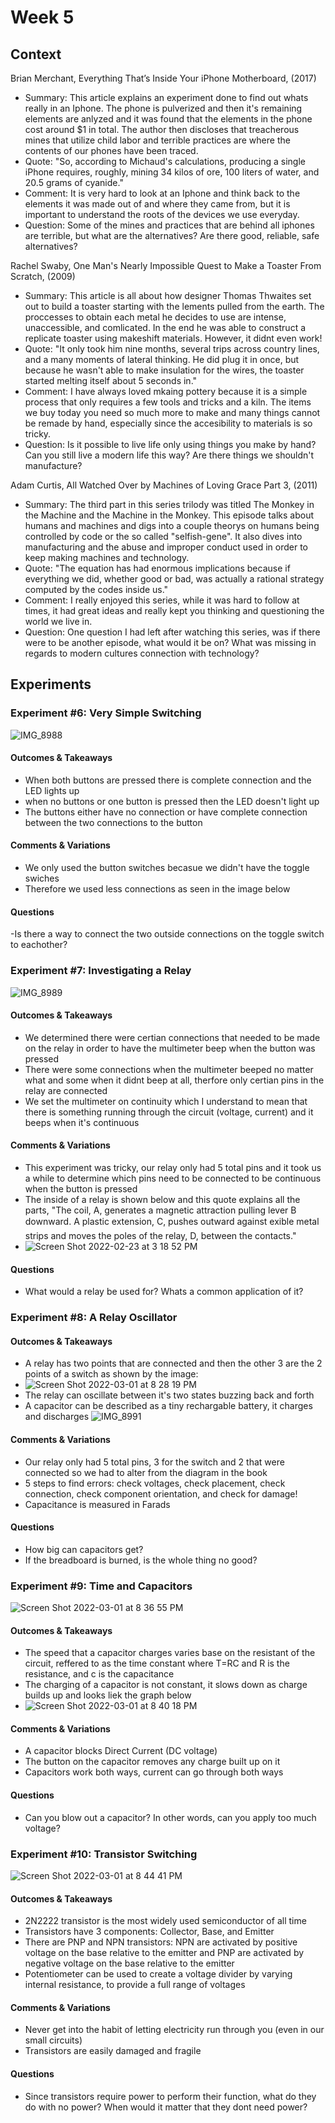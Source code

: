 
# Week 5




## Context

Brian Merchant, Everything That’s Inside Your iPhone Motherboard, (2017) 
- Summary: This article explains an experiment done to find out whats really in an Iphone. The phone is pulverized and then it's remaining elements are anlyzed and it was found that the elements in the phone cost around $1 in total. The author then discloses that treacherous mines that utilize child labor and terrible practices are where the contents of our phones have been traced.
- Quote: "So, according to Michaud's calculations, producing a single iPhone requires, roughly, mining 34 kilos of ore, 100 liters of water, and 20.5 grams of cyanide."
- Comment: It is very hard to look at an Iphone and think back to the elements it was made out of and where they came from, but it is important to understand the roots of the devices we use everyday.
- Question: Some of the mines and practices that are behind all iphones are terrible, but what are the alternatives? Are there good, reliable, safe alternatives?

Rachel Swaby, One Man's Nearly Impossible Quest to Make a Toaster From Scratch, (2009)
- Summary: This article is all about how designer Thomas Thwaites set out to build a toaster starting with the lements pulled from the earth. The proccesses to obtain each metal he decides to use are intense, unaccessible, and comlicated. In the end he was able to construct a replicate toaster using makeshift materials. However, it didnt even work!
- Quote: "It only took him nine months, several trips across country lines, and a many moments of lateral thinking.
He did plug it in once, but because he wasn't able to make insulation for the wires, the toaster started melting itself about 5 seconds in."
- Comment: I have always loved mkaing pottery because it is a simple process that only requires a few tools and tricks and a kiln. The items we buy today you need so much more to make and many things cannot be remade by hand, especially since the accesibility to materials is so tricky.
- Question: Is it possible to live life only using things you make by hand? Can you still live a modern life this way? Are there things we shouldn't manufacture?

Adam Curtis, All Watched Over by Machines of Loving Grace Part 3, (2011)
- Summary: The third part in this series trilody was titled The Monkey in the Machine and the Machine in the Monkey. This episode talks about humans and machines and digs into a couple theorys on humans being controlled by code or the so called "selfish-gene". It also dives into manufacturing and the abuse and improper conduct used in order to keep making machines and technology.
- Quote: "The equation has had enormous implications because if everything we did, whether good or bad, was actually a rational strategy computed by the codes inside us."
- Comment: I really enjoyed this series, while it was hard to follow at times, it had great ideas and really kept you thinking and questioning the world we live in. 
- Question: One question I had left after watching this series, was if there were to be another episode, what would it be on? What was missing in regards to modern cultures connection with technology?



## Experiments


### Experiment #6: Very Simple Switching

![IMG_8988](https://user-images.githubusercontent.com/70282901/156276956-e0fa647a-7924-4036-b58a-bb15e0882a0f.jpg)

#### Outcomes & Takeaways
- When both buttons are pressed there is complete connection and the LED lights up
- when no buttons or one button is pressed then the LED doesn't light up
- The buttons either have no connection or have complete connection between the two connections to the button

#### Comments & Variations
- We only used the button switches becasue we didn't have the toggle swiches
- Therefore we used less connections as seen in the image below

#### Questions
-Is there a way to connect the two outside connections on the toggle switch to eachother?

### Experiment #7: Investigating a Relay

![IMG_8989](https://user-images.githubusercontent.com/70282901/156277017-c6536cfc-b10a-4bfe-87f3-823c1cb4d2e2.jpg)

#### Outcomes & Takeaways
- We determined there were certian connections that needed to be made on the relay in order to have the multimeter beep when the button was pressed
- There were some connections when the multimeter beeped no matter what and some when it didnt beep at all, therfore only certian pins in the relay are connected
- We set the multimeter on continuity which I understand to mean that there is something running through the circuit (voltage, current) and it beeps when it's continuous

#### Comments & Variations
- This experiment was tricky, our relay only had 5 total pins and it took us a while to determine which pins need to be connected to be continuous when the button is pressed
- The inside of a relay is shown below and this quote explains all the parts, "The coil, A, generates a magnetic attraction pulling lever B downward. A plastic extension, C, pushes outward against exible metal strips and moves the poles of the relay, D, between the contacts."
- ![Screen Shot 2022-02-23 at 3 18 52 PM](https://user-images.githubusercontent.com/70282901/155401560-f8e00df5-d47f-4057-a52d-e8feff2e85e2.png)


#### Questions
- What would a relay be used for? Whats a common application of it?

### Experiment #8: A Relay Oscillator

#### Outcomes & Takeaways
- A relay has two points that are connected and then the other 3 are the 2 points of a switch as shown by the image:
- ![Screen Shot 2022-03-01 at 8 28 19 PM](https://user-images.githubusercontent.com/70282901/156277377-56016702-f502-4d96-9ada-8f04c71cd270.png)
- The relay can oscillate between it's two states buzzing back and forth
- A capacitor can be described as a tiny rechargable battery, it charges and discharges
![IMG_8991](https://user-images.githubusercontent.com/70282901/156278004-f90874f6-1fef-4d7d-849d-da107aa5f2b7.jpg)

#### Comments & Variations
- Our relay only had 5 total pins, 3 for the switch and 2 that were connected so we had to alter from the diagram in the book
- 5 steps to find errors: check voltages, check placement, check connection, check component orientation, and check for damage!
- Capacitance is measured in Farads

#### Questions
- How big can capacitors get? 
- If the breadboard is burned, is the whole thing no good?

### Experiment #9: Time and Capacitors

![Screen Shot 2022-03-01 at 8 36 55 PM](https://user-images.githubusercontent.com/70282901/156278444-f08e6f45-fc91-4af6-b9ec-99850c877f55.png)

#### Outcomes & Takeaways
- The speed that a capacitor charges varies base on the resistant of the circuit, reffered to as the time constant where T=RC and R is the resistance, and c is the capacitance
- The charging of a capacitor is not constant, it slows down as charge builds up and looks liek the graph below
- ![Screen Shot 2022-03-01 at 8 40 18 PM](https://user-images.githubusercontent.com/70282901/156278437-60ba77b2-827c-46ba-812e-309cdf50aa4a.png)


#### Comments & Variations
- A capacitor blocks Direct Current (DC voltage)
- The button on the capacitor removes any charge built up on it
- Capacitors work both ways, current can go through both ways 

#### Questions
- Can you blow out a capacitor? In other words, can you apply too much voltage?

### Experiment #10: Transistor Switching

![Screen Shot 2022-03-01 at 8 44 41 PM](https://user-images.githubusercontent.com/70282901/156278801-422993a3-2c55-479c-81e3-5cbd942f3867.png)

#### Outcomes & Takeaways
- 2N2222 transistor is the most widely used semiconductor of all time
- Transistors have 3 components: Collector, Base, and Emitter
- There are PNP and NPN transistors: NPN are activated by positive voltage on the base relative to the emitter and PNP are activated by negative voltage on the base relative to the emitter
- Potentiometer can be used to create a voltage divider by varying internal resistance, to provide a full range of voltages

#### Comments & Variations
- Never get into the habit of letting electricity run through you (even in our small circuits)
- Transistors are easily damaged and fragile

#### Questions
- Since transistors require power to perform their function, what do they do with no power? When would it matter that they dont need power?
